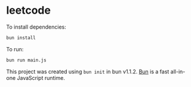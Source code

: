 # leetcode

To install dependencies:

```bash
bun install
```

To run:

```bash
bun run main.js
```

This project was created using `bun init` in bun v1.1.2. [Bun](https://bun.sh) is a fast all-in-one JavaScript runtime.
